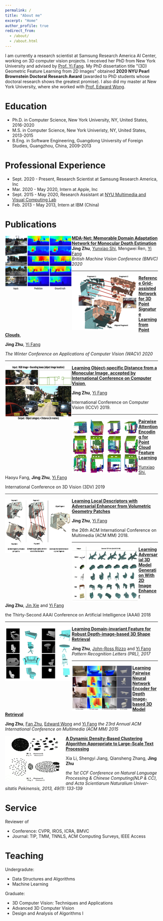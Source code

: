 ```yaml
---
permalink: /
title: "About me"
excerpt: "Home"
author_profile: true
redirect_from: 
  - /about/
  - /about.html
---
```

I am currently a research scientist at Samsung Research America AI Center, working on 3D computer vision projects. I received her PhD from New York University and advised by [Prof. Yi Fang](http://mmvc.engineering.nyu.edu). My PhD dissertation title "(3D) Geometric Feature Learning from 2D Images" obtained **2020 NYU Pearl Brownstein Doctoral Research Award** (awarded to PhD students whose doctoral research shows the greatest promise). I also did my master at New York University, where she worked with [Prof. Edward Wong](https://engineering.nyu.edu/faculty/edward-wong).

Education
======
* Ph.D. in Computer Science, New York University, NY, United States, 2016-2020
* M.S. in Computer Science, New York Univeristy, NY, United States, 2013-2015
* B.Eng. in Software Engineering, Guangdong University of Foreign Studies, Guangzhou, China, 2009-2013

Professional Experience
======
* Sept. 2020 - Present, Research Scientist at Samsung Research America, Inc
* Mar. 2020 - May 2020, Intern at Apple, Inc
* Sept. 2015 - May 2020, Research Assistant at [NYU Multimedia and Visual Computing Lab](http://mmvc.engineering.nyu.edu)
* Feb. 2013 - May 2013, Intern at IBM (China)

Publications
======

<img src="/images/BMVC_Depth.png" alt="drawing" align="left" width="220" height="180"/> [**MDA-Net: Memorable Domain Adaptation Network for Monocular Depth Estimation**](https://www.bmvc2020-conference.com/conference/papers/paper_0790.html) <br>   **Jing Zhu**, [Yunxiao Shi](https://kentsyx.github.io), Mengwei Ren, [Yi Fang](http://mmvc.engineering.nyu.edu) <br>    _British Machine Vision Conference (BMVC) 2020_

----
<img src="/images/WACV_Match.png" alt="drawing" align="left" width="220" height="180"/>  [**Reference Grid-assisted Network for 3D Point Signature Learning from Point Clouds**](https://openaccess.thecvf.com/content_WACV_2020/papers/Zhu_Reference_Grid-assisted_Network_for_3D_Point_Signature_Learning_from_Point_WACV_2020_paper.pdf), 

 **Jing Zhu**, [Yi Fang](http://mmvc.engineering.nyu.edu) 

 _The Winter Conference on Applications of Computer Vision (WACV) 2020_

----
<img src="/images/Paper_DistFrom2D.png" alt="drawing" align="left" width="220" height="180"/>  [**Learning Object-specific Distance from a Monocular Image, accepted by International Conference on Computer Vision**](https://openaccess.thecvf.com/content_ICCV_2019/papers/Zhu_Learning_Object-Specific_Distance_From_a_Monocular_Image_ICCV_2019_paper.pdf), 

**Jing Zhu**, [Yi Fang](http://mmvc.engineering.nyu.edu) 

International Conference on Computer Vision (ICCV) 2019.

----
<img src="/images/3DV_PointFeature.png" alt="drawing" align="left" width="220" height="180"/> [**Pairwise Attention Encoding for Point Cloud Feature Learning**]() 

[Yunxiao Shi](https://kentsyx.github.io), Haoyu Fang, **Jing Zhu**, [Yi Fang](http://mmvc.engineering.nyu.edu) 

International Conference on 3D Vision (3DV) 2019

----
<img src="/images/ACMMM_Match.png" alt="drawing" align="left" width="220" height="180"/> 

[**Learning Local Descriptors with Adversarial Enhancer from Volumetric Geometry Patches**]()

**Jing Zhu**, [Yi Fang](http://mmvc.engineering.nyu.edu)

the 26th ACM International Conference on Multimedia (ACM MM) 2018. 

----
<img src="/images/AAAI_ModelGen.png" alt="drawing" align="left" width="220" height="180"/> 

[**Learning Adversarial 3D Model Generation With 2D Image Enhancer**](https://www.aaai.org/ocs/index.php/AAAI/AAAI18/paper/view/16064)

**Jing Zhu**, [Jin Xie](https://scholar.google.ae/citations?user=Q7QqJPEAAAAJ&hl=en) and [Yi Fang](http://mmvc.engineering.nyu.edu)

the Thirty-Second AAAI Conference on Artificial Intelligence (AAAI) 2018

----
<img src="/images/PRL_DepthRetrival.png" alt="drawing" align="left" width="220" height="180"/> [**Learning Domain-invariant Feature for Robust Depth-image-based 3D Shape Retrieval**]()

**Jing Zhu**, [John-Ross Rizzo](https://med.nyu.edu/faculty/johnross-rizzo) and [Yi Fang](http://mmvc.engineering.nyu.edu)
_Pattern Recognition Letters (PRL), 2017_

----
<img src="/images/ACMMM_DepthRetrieval.png" alt="drawing" align="left" width="200" height="150"/> [**Learning Pairwise Neural Network Encoder for Depth Image-based 3D Model Retrieval**]()

**Jing Zhu**, [Fan Zhu](https://scholar.google.com/citations?user=vD-ezyQAAAAJ&hl=en), [Edward Wong](https://engineering.nyu.edu/faculty/edward-wong) and [Yi Fang](http://mmvc.engineering.nyu.edu)
_the 23rd Annual ACM International Conference on Multimedia (ACM MM) 2015_

<img src="/images/NLP_Clustering.png" alt="drawing" align="left" width="200" height="150"/> [**A Dynamic Density-Based Clustering Algorithm Appropriate to Large-Scale Text Processing**]()

Xia Li, Shengyi Jiang, Qiansheng Zhang, **Jing Zhu**

_the 1st CCF Conference on Natural Language Processing & Chinese Computing(NLP & CC), and Acta Scientiarum Naturalium Univer- sitatis Pekinensis, 2013, 49(1): 133-139_

Service 
======
Reviewer of 
* Conference: CVPR, IROS, ICRA, BMVC
* Journal: TIP, TMM, TNNLS, ACM Computing Surveys, IEEE Access

Teaching 
======
Undergradute:
* Data Structures and Algorithms
* Machine Learning

Graduate:
* 3D Computer Vision: Techniques and Applications
* Advanced 3D Computer Vision
* Design and Analysis of Algorithms I

